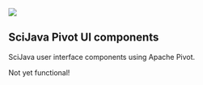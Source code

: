 [![](https://github.com/scijava/scijava-ui-pivot/actions/workflows/build-main.yml/badge.svg)](https://github.com/scijava/scijava-ui-pivot/actions/workflows/build-main.yml)

SciJava Pivot UI components
---------------------------

SciJava user interface components using Apache Pivot.

Not yet functional!
